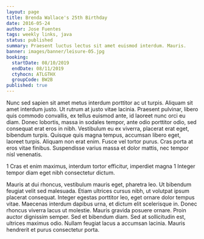 ```yaml
---
layout: page
title: Brenda Wallace's 25th Birthday
date: 2016-05-24
author: Jose Fuentes
tags: weekly links, java
status: published
summary: Praesent luctus lectus sit amet euismod interdum. Mauris.
banner: images/banner/leisure-05.jpg
booking:
  startDate: 08/10/2019
  endDate: 08/11/2019
  ctyhocn: ATLGTHX
  groupCode: BW2B
published: true
---
```

Nunc sed sapien sit amet metus interdum porttitor ac ut turpis. Aliquam sit amet interdum justo. Ut rutrum at justo vitae lacinia. Praesent pulvinar, libero quis commodo convallis, ex tellus euismod ante, id laoreet nunc orci eu diam. Donec lobortis, massa in sodales tempor, ante odio porttitor odio, sed consequat erat eros in nibh. Vestibulum eu ex viverra, placerat erat eget, bibendum turpis. Quisque quis magna tempus, accumsan libero eget, laoreet turpis. Aliquam non erat enim. Fusce vel tortor purus. Cras porta at eros vitae finibus. Suspendisse varius massa et dolor mattis, nec tempor nisl venenatis.

1 Cras et enim maximus, interdum tortor efficitur, imperdiet magna
1 Integer tempor diam eget nibh consectetur dictum.

Mauris at dui rhoncus, vestibulum mauris eget, pharetra leo. Ut bibendum feugiat velit sed malesuada. Etiam ultrices cursus nibh, ut volutpat ipsum placerat consequat. Integer egestas porttitor leo, eget ornare dolor tempus vitae. Maecenas interdum dapibus urna, et dictum elit scelerisque in. Donec rhoncus viverra lacus ut molestie. Mauris gravida posuere ornare. Proin auctor dignissim semper. Sed et bibendum diam. Sed at sollicitudin est, ultrices maximus odio. Nullam feugiat lacus a accumsan lacinia. Mauris hendrerit et purus consectetur porta.
